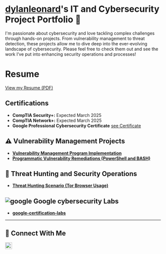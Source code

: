# <a href="https://www.linkedin.com/in/dylan-leonard-b0962825b">dylanleonard</a>'s IT and Cybersecurity Project Portfolio 🔐

I'm passionate about cybersecurity and love tackling complex challenges through hands-on projects. From vulnerability management to threat detection, these projects allow me to dive deep into the ever-evolving landscape of cybersecurity. Please feel free to check them out and see the work I’ve put into enhancing security operations and processes!

# Resume

[View my Resume (PDF)](https://docs.google.com/document/d/1_Tr8JZXErY1ghO1HYLVE6loLuaaSoAYwFukVyN9aCQ0/edit?usp=sharing)

## Certifications

*   **CompTIA Security+:** Expected March 2025
*   **CompTIA Network+:** Expected March 2025
*   **Google Professional Cybersecurity Certificate** 
 [see Certificate ](https://s3.amazonaws.com/coursera_assets/meta_images/generated/CERTIFICATE_LANDING_PAGE/CERTIFICATE_LANDING_PAGE~JG0XRGVUQ8T0/CERTIFICATE_LANDING_PAGE~JG0XRGVUQ8T0.jpeg?fbclid=IwZXh0bgNhZW0CMTEAAR1jNrj7IAK3vNt1ENtLpohMhksQ798ZogYyC5mSCI-nJ7GLbmGVmV3FfK8_aem_ES4XecaMIEVDu77hv8lh-g)


## ⚠️ Vulnerability Management Projects

- **[Vulnerability Management Program Implementation](https://github.com/dylanleonard-1/vulnerability-management-program/blob/main/README.md)**
- **[Programmatic Vulnerability Remediations (PowerShell and BASH)](https://github.com/dylanleonard-1/Programmatic-Vulnerability-Remediations/blob/main/README.md)**

## 🚨 Threat Hunting and Security Operations

- **[Threat Hunting Scenario (Tor Browser Usage)](https://github.com/dylanleonard-1/threat-hunting-scenario-tor/blob/main/README.md)**

## ![google](https://github.com/user-attachments/assets/bcdb4b89-3294-4dc0-b787-132c97dab644) Google cybersecurity Labs

- **[google-certification-labs](https://github.com/dylanleonard-1/google-certification-labs-)**
  
<hr/>

## 🤳 Connect With Me



[<img align="left" alt="https://www.linkedin.com/in/dylan-leonard-b0962825b | LinkedIn" width="22px" src="https://cdn.jsdelivr.net/npm/simple-icons@v3/icons/linkedin.svg" />][linkedin]





[linkedin]:https://www.linkedin.com/in/dylan-leonard-b0962825b

<!--
<img width="35" alt="image" src="https://github.com/user-attachments/assets/2f41c7cd-5ea8-4475-b451-a37161b6c3fb"> 
<img width="35" alt="image" src="https://github.com/user-attachments/assets/77649969-9910-4994-8b96-74a116cfb2a8">
-->
